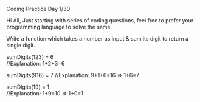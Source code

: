 Coding Practice Day 1/30

Hi All,
Just starting with series of coding questions, feel free to prefer your programming language to solve the same.

Write a function which takes a number as input & sum its digit to return a single digit.

sumDigits(123) = 6   
//Explanation: 1+2+3=6

sumDigits(916) = 7
//Explanation: 9+1+6=16 => 1+6=7

sumDigits(19)  = 1   
//Explanation: 1+9=10 => 1+0=1

